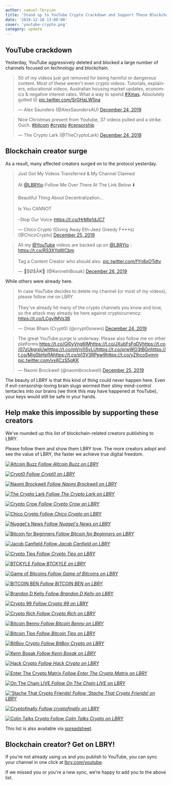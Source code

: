 ```yaml
---
author: samuel-lbryian
title: 'Stand up to YouTube Crypto Crackdown and Support These Blockchain Creators'
date: '2019-12-18 13:00:00'
cover: 'youtube-crypto.png'
category: update
---
```


## YouTube crackdown

Yesterday, YouTube aggressively deleted and blocked a large number of channels focused on technology and blockchain.

<blockquote class="twitter-tweet"><p lang="en" dir="ltr">50 of my videos just got removed for being harmful or dangerous content. Most of these weren&#39;t even crypto videos. Tutorials, explainers, educational videos, Australian housing market updates, economics &amp; negative interest rates. What a way to spend <a href="https://twitter.com/hashtag/Xmas?src=hash&amp;ref_src=twsrc%5Etfw">#Xmas</a>. Absolutely gutted 😢 <a href="https://t.co/SrGHaLW5na">pic.twitter.com/SrGHaLW5na</a></p>&mdash; Alex Saunders (@AlexSaundersAU) <a href="https://twitter.com/AlexSaundersAU/status/1209570483877765120?ref_src=twsrc%5Etfw">December 24, 2019</a></blockquote>
<blockquote class="twitter-tweet"><p lang="en" dir="ltr">Nice Christmas present from Youtube, 37 videos pulled and a strike. Ouch. <a href="https://twitter.com/hashtag/bitcoin?src=hash&amp;ref_src=twsrc%5Etfw">#bitcoin</a> <a href="https://twitter.com/hashtag/crypto?src=hash&amp;ref_src=twsrc%5Etfw">#crypto</a> <a href="https://twitter.com/hashtag/censorship?src=hash&amp;ref_src=twsrc%5Etfw">#censorship</a></p>&mdash; The Crypto Lark (@TheCryptoLark) <a href="https://twitter.com/TheCryptoLark/status/1209609546844393473?ref_src=twsrc%5Etfw">December 24, 2019</a></blockquote> 

## Blockchain creator surge

As a result, many affected creators surged on to the protocol yesterday.

<blockquote class="twitter-tweet"><p lang="en" dir="ltr">Just Got My Videos Transferred &amp; My Channel Claimed <br><br>At <a href="https://twitter.com/LBRYio?ref_src=twsrc%5Etfw">@LBRYio</a>-Follow Me Over There At The Link Below ⬇️<br><br>Beautiful Thing About Decentralization...<br><br>Is You CANNOT <br><br>-Stop Our Voice-<a href="https://t.co/HrMIe1dJC7">https://t.co/HrMIe1dJC7</a></p>&mdash; Chico Crypto (Giving Away Eth-Jeez Greedy F***s) (@ChicoCrypto) <a href="https://twitter.com/ChicoCrypto/status/1209947675618996224?ref_src=twsrc%5Etfw">December 25, 2019</a></blockquote>
<blockquote class="twitter-tweet"><p lang="en" dir="ltr">All my <a href="https://twitter.com/YouTube?ref_src=twsrc%5Etfw">@YouTube</a> videos are backed up on <a href="https://twitter.com/LBRYio?ref_src=twsrc%5Etfw">@LBRYio</a> : <a href="https://t.co/RS3XYpWCbm">https://t.co/RS3XYpWCbm</a> <br><br>Tag a Content Creator who should also. <a href="https://t.co/fYn8xOTdtv">pic.twitter.com/fYn8xOTdtv</a></p>&mdash; 💊₿Ø$Å₭🍄 (@KennethBosak) <a href="https://twitter.com/KennethBosak/status/1210022231407038465?ref_src=twsrc%5Etfw">December 26, 2019</a></blockquote>

While others were already here.

<blockquote class="twitter-tweet"><p lang="en" dir="ltr">In case YouTube decides to delete my channel (or most of my videos), please follow me on LBRY. <br><br>They&#39;ve already hit many of the crypto channels you know and love, so the attack may already be here against cryptocurrency: <a href="https://t.co/LCgvIMVs3B">https://t.co/LCgvIMVs3B</a></p>&mdash; Omar Bham (Crypt0) (@crypt0snews) <a href="https://twitter.com/crypt0snews/status/1209308471255945216?ref_src=twsrc%5Etfw">December 24, 2019</a></blockquote>
<blockquote class="twitter-tweet"><p lang="en" dir="ltr">The great YouTube purge is underway. Please also follow me on other platforms:<a href="https://t.co/Gl0yVng6lM">https://t.co/Gl0yVng6lM</a><a href="https://t.co/JXubFsFqDV">https://t.co/JXubFsFqDV</a><a href="https://t.co/07zUkgrpUw">https://t.co/07zUkgrpUw</a><a href="https://t.co/mVni1i5vLU">https://t.co/mVni1i5vLU</a><a href="https://t.co/prwWO3tBGn">https://t.co/prwWO3tBGn</a><a href="https://t.co/MjgSbHpfIA">https://t.co/MjgSbHpfIA</a><a href="https://t.co/p13V3RPew9">https://t.co/p13V3RPew9</a><a href="https://t.co/yZIhcoSvmm">https://t.co/yZIhcoSvmm</a> <a href="https://t.co/vx6CzS5gKK">pic.twitter.com/vx6CzS5gKK</a></p>&mdash; Naomi Brockwell (@naomibrockwell) <a href="https://twitter.com/naomibrockwell/status/1209884809121746946?ref_src=twsrc%5Etfw">December 25, 2019</a></blockquote>

The beauty of LBRY is that this kind of thing could never happen here. Even if evil-censorship-loving brain slugs wormed their slimy mind-control tentacles into our brains (we think this may have happened at YouTube), your keys would still be safe in your hands.

## Help make this impossible by supporting these creators

We’ve rounded up this list of blockchain-related creators publishing to LBRY. 

Please follow them and show them LBRY love. The more creators adopt and see the value of LBRY, the faster we achieve true digital freedom.

<p>
<a href="https://open.lbry.com/@altcoinbuzz:7">
  <img style="max-width: 300px; max-height: 300px;" alt="Altcoin Buzz" src="https://thumbnails.lbry.com/UCGyqEtcGQQtXyUwvcy7Gmyg">
  <em>Follow Altcoin Buzz on LBRY</em>
</a>
</p>
<p>
<a href="https://open.lbry.com/@Crypt0:f">
  <img style="max-width: 300px; max-height: 300px;" alt="Crypt0" src="https://thumbnails.lbry.com/UCdUSSt-IEUg2eq46rD7lu_g">
  <em>Follow Crypt0 on LBRY</em>
</a>
</p>
<p>
<p>
<a href="https://open.lbry.com/@NaomiBrockwell:4">
  <img style="max-width: 300px; max-height: 300px;" alt="Naomi Brockwell" src="https://thumbnails.lbry.com/UCSuHzQ3GrHSzoBbwrIq3LLA">
  <em>Follow Naomi Brockwell on LBRY</em>
</a>
</p>
<p>  
<a href="https://open.lbry.com/@TheCryptoLark:e">
  <img style="max-width: 300px; max-height: 300px;" alt="The Crypto Lark" src="https://thumbnails.lbry.com/UCl2oCaw8hdR_kbqyqd2klIA">
  <em>Follow The Crypto Lark on LBRY</em>
</a>
</p>
<p>
<a href="https://open.lbry.com/@cryptocrow:2">
  <img style="max-width: 300px; max-height: 300px;" alt="Crypto Crow" src="https://thumbnails.lbry.com/UCwsRWmIL5XKqFtdytBfeX0g">
  <em>Follow Crypto Crow on LBRY</em>
</a>
</p>
<p>
<a href="https://open.lbry.com/@ChicoCrypto:f">
  <img style="max-width: 300px; max-height: 300px;" alt="Chico Crypto" src="https://thumbnails.lbry.com/UCHop-jpf-huVT1IYw79ymPw">
  <em>Follow Chico Crypto on LBRY</em>
</a>
</p>
<p>
<a href="https://open.lbry.com/@NuggetsNews:f">
  <img style="max-width: 300px; max-height: 300px;" alt="Nugget's News" src="https://thumbnails.lbry.com/UCLo66QVfEod0nNM_GzKNxmQ">
  <em>Follow Nugget's News on LBRY</em>
</a>
</p>
<p>
<a href="https://open.lbry.com/@bitcoinforbeginners:7">
  <img style="max-width: 300px; max-height: 300px;" alt="Bitcoin for Beginners" src="https://thumbnails.lbry.com/UCi7egjf0JDHuhznWugXq4hA">
  <em>Follow Bitcoin for Beginners on LBRY</em>
</a>
</p>
<p>
<p>
<a href="https://open.lbry.com/@crypto:4">
  <img style="max-width: 300px; max-height: 300px;" alt="Jacob Canfield" src="https://thumbnails.lbry.com/UCiMgF08KQ4z-Gnu8o2BLOxA">
  <em>Follow Jacob Canfield on LBRY</em>
</a>
</p>
<p>
<a href="https://open.lbry.com/@Crypto-Tips:b">
  <img style="max-width: 300px; max-height: 300px;" alt="Crypto Tips" src="https://thumbnails.lbry.com/UCavTvSwEoRABvnPtLg0e6LQ">
  <em>Follow Crypto Tips on LBRY</em>
</a>
</p>
<p>
<a href="https://open.lbry.com/@btckyle:9">
  <img style="max-width: 300px; max-height: 300px;" alt="BTCKYLE" src="https://thumbnails.lbry.com/UCNCGCxxTT10aeTgUMHW5FfQ">
  <em>Follow BTCKYLE on LBRY</em>
</a>
</p>
<p>
<a href="https://open.lbry.com/@gameofbitcoins:5">
  <img style="max-width: 300px; max-height: 300px;" alt="Game of Bitcoins" src="https://spee.ch/9/aab7db70-65f0-4a28-bc5c-0b47c46793c2.png">
  <em>Follow Game of Bitcoins on LBRY</em>
</a>
</p>
<p>
<a href="https://open.lbry.com/@benjaminsemchee:f">
  <img style="max-width: 300px; max-height: 300px;" alt="BITCOIN BEN" src="https://thumbnails.lbry.com/UCg572r4OBtnXQpY_QXQ_ZyA">
  <em>Follow BITCOIN BEN on LBRY</em>
</a>
</p>
<p>
<a href="https://open.lbry.com/@bitcoin:9f">
  <img style="max-width: 300px; max-height: 300px;" alt="Brandon D Kelly" src="https://thumbnails.lbry.com/UC-f5nPBEDyUBZz_jOPBwAfQ">
  <em>Follow Brandon D Kelly on LBRY</em>
</a>
</p>
<p>
<a href="https://open.lbry.com/@Crypto99:a">
  <img style="max-width: 300px; max-height: 300px;" alt="Crypto 99" src="https://thumbnails.lbry.com/UCjsrdOJCAKcuBqyyqjg1cCQ">
  <em>Follow Crypto 99 on LBRY</em>
</a>
</p>
<p>
<a href="https://open.lbry.com/@cryptorich:d">
  <img style="max-width: 300px; max-height: 300px;" alt="Crypto Rich" src="https://thumbnails.lbry.com/UCNZb8eUomqPYgrdVeOn4eZA">
  <em>Follow Crypto Rich on LBRY</em>
</a>
</p>
<p>
<a href="https://open.lbry.com/@bitcoinbenny:b">
  <img style="max-width: 300px; max-height: 300px;" alt="Bitcoin Benny" src="https://thumbnails.lbry.com/UCNPs9DADpqniPmoXC6PaDJg">
  <em>Follow Bitcoin Benny on LBRY</em>
</a>
</p>
<p>
<a href="https://open.lbry.com/@BitcoinTips:0">
  <img style="max-width: 300px; max-height: 300px;" alt="Bitcoin Tips" src="https://thumbnails.lbry.com/UCzxLOMj3HTM4yKGNtaG34-Q">
  <em>Follow Bitcoin Tips on LBRY</em>
</a>
</p>
<p>
<a href="https://open.lbry.com/@BitBoyCrypto:8">
  <img style="max-width: 300px; max-height: 300px;" alt="BitBoy Crypto" src="https://thumbnails.lbry.com/UCjemQfjaXAzA-95RKoy9n_g">
  <em>Follow BitBoy Crypto on LBRY</em>
</a>
</p>
<p>
<a href="https://open.lbry.com/@kennbosak:9">
  <img style="max-width: 300px; max-height: 300px;" alt="Kenn Bosak" src="https://spee.ch/3/HnbVwcBIVWg7lr5LDPUeDcdy.jpeg">
  <em>Follow Kenn Bosak on LBRY</em>
</a>
</p>
<p>
<a href="https://open.lbry.com/@hackcrypto:6">
  <img style="max-width: 300px; max-height: 300px;" alt="Hack Crypto" src="https://thumbnails.lbry.com/UCeinlp4279CsUdVYvKDloRg">
  <em>Follow Hack Crypto on LBRY</em>
</a>
</p>
<p>
<p>
<a href="https://open.lbry.com/@enterthecryptomatrix:4">
  <img style="max-width: 300px; max-height: 300px;" alt="Enter The Crypto Matrix" src="https://thumbnails.lbry.com/UCefQC4Y-X9MBRuYBKc2waiQ">
  <em>Follow Enter The Crypto Matrix on LBRY</em>
</a>
</p>
<p>
<a href="https://open.lbry.com/@OnTheChainLive:d">
  <img style="max-width: 300px; max-height: 300px;" alt="On The Chain LIVE" src="https://thumbnails.lbry.com/UCjaVoVe_YxHxmnJt6wNDOxA">
  <em>Follow On The Chain LIVE on LBRY</em>
</a>
</p>
<p>
<a href="https://open.lbry.com/@CryptoStache:e">
  <img style="max-width: 300px; max-height: 300px;" alt="'Stache That Crypto Friends!" src="https://spee.ch/8/24ed7766-2a4b-4021-be12-87afb930c54b.jpg">
  <em>Follow 'Stache That Crypto Friends! on LBRY</em>
</a>
</p>
<p>
<a href="https://open.lbry.com/@cryptofinally:0">
  <img style="max-width: 300px; max-height: 300px;" alt="Cryptofinally" src="https://thumbnails.lbry.com/UCzPaGwO9MY5_xUNuwHEzR4Q">
  <em>Follow cryptofinally on LBRY</em>
</a>
</p>
<p>
<a href="https://open.lbry.com/@colintalkscrypto:8">
  <img style="max-width: 300px; max-height: 300px;" alt="Colin Talks Crypto" src="https://spee.ch/4/b7254f91-0bf7-4189-8b80-537d5bf5995f.jpg">
  <em>Follow Colin Talks Crypto on LBRY</em>
</a>
</p>

This list is also available via [spreadsheet](https://lbry.com/youtubecryptocrackdown).

## Blockchain creator? Get on LBRY!

If you’re not already using us and you publish to YouTube, you can sync your channel in one click at [lbry.com/youtube](https://lbry.com/youtube).

If we missed you or you're a new sync, we’re happy to add you to the above list.
